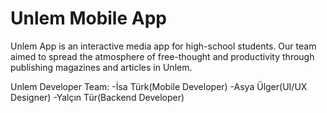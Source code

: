 # Unlem Mobile App

Unlem App is an interactive media app for high-school students. Our team aimed to spread the atmosphere of free-thought and productivity through publishing magazines and articles in Unlem. 

Unlem Developer Team:
-İsa Türk(Mobile Developer)
-Asya Ülger(UI/UX Designer)
-Yalçın Tür(Backend Developer)
